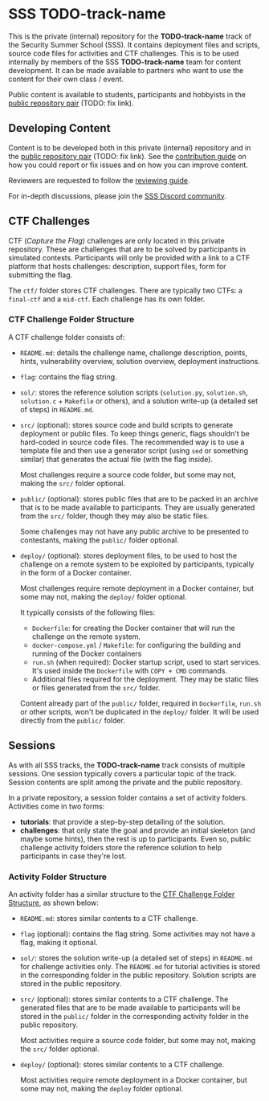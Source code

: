 # SSS TODO-track-name

This is the private (internal) repository for the **TODO-track-name** track of the Security Summer School (SSS).
It contains deployment files and scripts, source code files for activities and CTF challenges.
This is to be used internally by members of the SSS **TODO-track-name** team for content development.
It can be made available to partners who want to use the content for their own class / event.

Public content is available to students, participants and hobbyists in the [public repository pair](https://github.com/security-summer-school/template-public/) (TODO: fix link).

## Developing Content

Content is to be developed both in this private (internal) repository and in the [public repository pair](https://github.com/security-summer-school/template-public/) (TODO: fix link).
See the [contribution guide](CONTRIBUTING.md) on how you could report or fix issues and on how you can improve content.

Reviewers are requested to follow the [reviewing guide](REVIEWING.md).

For in-depth discussions, please join the [SSS Discord community](https://discord.gg/qx3RmNEVkB).

## CTF Challenges

CTF (*Capture the Flag*) challenges are only located in this private repository.
These are challenges that are to be solved by participants in simulated contests.
Participants will only be provided with a link to a CTF platform that hosts challenges: description, support files, form for submitting the flag.

The `ctf/` folder stores CTF challenges.
There are typically two CTFs: a `final-ctf` and a `mid-ctf`.
Each challenge has its own folder.

### CTF Challenge Folder Structure

A CTF challenge folder consists of:

* `README.md`: details the challenge name, challenge description, points, hints, vulnerability overview, solution overview, deployment instructions.
* `flag`: contains the flag string.
* `sol/`: stores the reference solution scripts (`solution.py`, `solution.sh`, `solution.c` + `Makefile` or others), and a solution write-up (a detailed set of steps) in `README.md`.
* `src/` (optional): stores source code and build scripts to generate deployment or public files.
  To keep things generic, flags shouldn't be hard-coded in source code files.
  The recommended way is to use a template file and then use a generator script (using `sed` or something similar) that generates the actual file (with the flag inside).

  Most challenges require a source code folder, but some may not, making the `src/` folder optional.
* `public/` (optional): stores public files that are to be packed in an archive that is to be made available to participants.
  They are usually generated from the `src/` folder, though they may also be static files.

  Some challenges may not have any public archive to be presented to contestants, making the `public/` folder optional.
* `deploy/` (optional): stores deployment files, to be used to host the challenge on a remote system to be exploited by participants, typically in the form of a Docker container.

  Most challenges require remote deployment in a Docker container, but some may not, making the `deploy/` folder optional.

  It typically consists of the following files:

  * `Dockerfile`: for creating the Docker container that will run the challenge on the remote system.
  * `docker-compose.yml` / `Makefile`: for configuring the building and running of the Docker containers
  * `run.sh` (when required): Docker startup script, used to start services.
    It's used inside the `Dockerfile` with `COPY + CMD` commands.
  * Additional files required for the deployment.
    They may be static files or files generated from the `src/` folder.

  Content already part of the `public/` folder, required in `Dockerfile`, `run.sh` or other scripts, won't be duplicated in the `deploy/` folder.
  It will be used directly from the `public/` folder.

## Sessions

As with all SSS tracks, the **TODO-track-name** track consists of multiple sessions.
One session typically covers a particular topic of the track.
Session contents are split among the private and the public repository.

In a private repository, a session folder contains a set of activity folders.
Activities come in two forms:

* **tutorials**: that provide a step-by-step detailing of the solution.
* **challenges**: that only state the goal and provide an initial skeleton (and maybe some hints), then the rest is up to participants.
  Even so, public challenge activity folders store the reference solution to help participants in case they're lost.

### Activity Folder Structure

An activity folder has a similar structure to the [CTF Challenge Folder Structure](#ctf-challenge-folder-structure), as shown below:

* `README.md`: stores similar contents to a CTF challenge.
* `flag` (optional): contains the flag string.
  Some activities may not have a flag, making it optional.
* `sol/`: stores the solution write-up (a detailed set of steps) in `README.md` for challenge activities only.
  The `README.md` for tutorial activities is stored in the corresponding folder in the public repository.
  Solution scripts are stored in the public repository.
* `src/` (optional): stores similar contents to a CTF challenge.
  The generated files that are to be made available to participants will be stored in the `public/` folder in the corresponding activity folder in the public repository.

  Most activities require a source code folder, but some may not, making the `src/` folder optional.
* `deploy/` (optional): stores similar contents to a CTF challenge.

  Most activities require remote deployment in a Docker container, but some may not, making the `deploy` folder optional.
